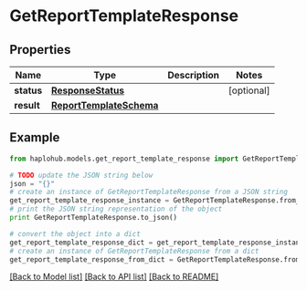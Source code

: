# GetReportTemplateResponse


## Properties
Name | Type | Description | Notes
------------ | ------------- | ------------- | -------------
**status** | [**ResponseStatus**](ResponseStatus.md) |  | [optional] 
**result** | [**ReportTemplateSchema**](ReportTemplateSchema.md) |  | 

## Example

```python
from haplohub.models.get_report_template_response import GetReportTemplateResponse

# TODO update the JSON string below
json = "{}"
# create an instance of GetReportTemplateResponse from a JSON string
get_report_template_response_instance = GetReportTemplateResponse.from_json(json)
# print the JSON string representation of the object
print GetReportTemplateResponse.to_json()

# convert the object into a dict
get_report_template_response_dict = get_report_template_response_instance.to_dict()
# create an instance of GetReportTemplateResponse from a dict
get_report_template_response_from_dict = GetReportTemplateResponse.from_dict(get_report_template_response_dict)
```
[[Back to Model list]](../README.md#documentation-for-models) [[Back to API list]](../README.md#documentation-for-api-endpoints) [[Back to README]](../README.md)


